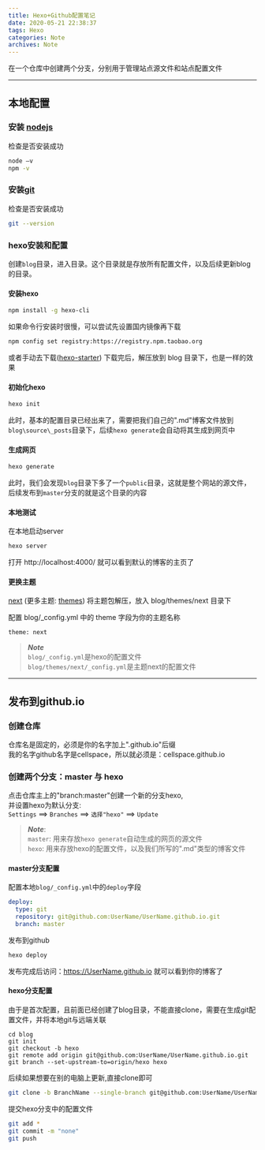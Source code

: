 ```yaml
---
title: Hexo+Github配置笔记
date: 2020-05-21 22:38:37
tags: Hexo
categories: Note
archives: Note
---
```


在一个仓库中创建两个分支，分别用于管理站点源文件和站点配置文件
<!-- more -->
---

## 本地配置

### 安装 [nodejs](https://nodejs.org/)
检查是否安装成功
```bash
node –v  
npm -v
```
### 安装[git](https://git-scm.com/downloads)
检查是否安装成功
```bash
git --version
```
### hexo安装和配置
创建`blog`目录，进入目录。这个目录就是存放所有配置文件，以及后续更新blog的目录。

#### 安装hexo
```bash
npm install -g hexo-cli
```
如果命令行安装时很慢，可以尝试先设置国内镜像再下载
```bash
npm config set registry:https://registry.npm.taobao.org
```
或者手动去下载([hexo-starter](https://github.com/hexojs/hexo-starter)) 下载完后，解压放到 blog 目录下，也是一样的效果

#### 初始化hexo
```bash
hexo init
```
此时，基本的配置目录已经出来了，需要把我们自己的".md"博客文件放到`blog\source\_posts`目录下，后续`hexo generate`会自动将其生成到网页中

#### 生成网页
``` bash
hexo generate
```
此时，我们会发现`blog`目录下多了一个`public`目录，这就是整个网站的源文件，后续发布到`master`分支的就是这个目录的内容

#### 本地测试
在本地启动server
``` bash
hexo server
```
打开 http://localhost:4000/ 就可以看到默认的博客的主页了  

#### 更换主题
[next](https://github.com/theme-next/hexo-theme-next.git) (更多主题: [themes](https://hexo.io/themes/)) 将主题包解压，放入 blog/themes/next 目录下  

配置 blog/_config.yml 中的 theme 字段为你的主题名称
```bash
theme: next
```
> ***Note***  
> `blog/_config.yml`是hexo的配置文件  
> `blog/themes/next/_config.yml`是主题next的配置文件


---
## 发布到github.io 

### 创建仓库
仓库名是固定的，必须是你的名字加上".github.io"后缀  
我的名字github名字是cellspace，所以就必须是：cellspace.github.io

### 创建两个分支：master 与 hexo 
点击仓库主上的"branch:master"创建一个新的分支hexo,   
并设置hexo为默认分支:   
`Settings` ==> `Branches` ==> `选择"hexo"` ==> `Update`  
> ***Note***:  
>  `master`: 用来存放`hexo generate`自动生成的网页的源文件  
>  `hexo`: 用来存放hexo的配置文件，以及我们所写的".md"类型的博客文件    
#### master分支配置
配置本地`blog/_config.yml`中的`deploy`字段
```yml
deploy:
  type: git
  repository: git@github.com:UserName/UserName.github.io.git
  branch: master
```
发布到github
```bash
hexo deploy
```
发布完成后访问：https://UserName.github.io 就可以看到你的博客了

#### hexo分支配置   
由于是首次配置，且前面已经创建了blog目录，不能直接clone，需要在生成git配置文件，并将本地git与远端关联 
```
cd blog
git init
git checkout -b hexo
git remote add origin git@github.com:UserName/UserName.github.io.git
git branch --set-upstream-to=origin/hexo hexo
```
后续如果想要在别的电脑上更新,直接clone即可
```bash
git clone -b BranchName --single-branch git@github.com:UserName/UserName.github.io.git
```
提交hexo分支中的配置文件
```bash
git add *
git commit -m "none"
git push
```